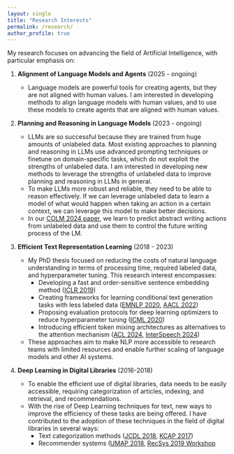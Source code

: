 ```yaml
---
layout: single
title: "Research Interests"
permalink: /research/
author_profile: true
---
```


My research focuses on advancing the field of Artificial Intelligence, with particular emphasis on:



1. **Alignment of Language Models and Agents** (2025 - ongoing)
   - Language models are powerful tools for creating agents, but they are not aligned with human values. I am interested in developing methods to align language models with human values, and to use these models to create agents that are aligned with human values.
2. **Planning and Reasoning in Language Models** (2023 - ongoing)
   - LLMs are so successful because they are trained from huge amounts of unlabeled data. Most existing approaches to planning and reasoning in LLMs use advanced prompting techniques or finetune on domain-specific tasks, which do not exploit the strengths of unlabeled data. I am interested in developing new methods to leverage the strengths of unlabeled data to improve planning and reasoning in LLMs in general.
   - To make LLMs more robust and reliable, they need to be able to reason effectively. If we can leverage unlabeled data to learn a model of what would happen when taking an action in a certain context, we can leverage this model to make better decisions.
   - In our [COLM 2024 paper](https://arxiv.org/abs/2404.00614), we learn to predict abstract writing actions from unlabeled data and use them to control the future writing process of the LM.

3. **Efficient Text Representation Learning** (2018 - 2023)
   - My PhD thesis focused on reducing the costs of natural language understanding in terms of processing time, required labeled data, and hyperparameter tuning. This research interest encompasses:
     - Developing a fast and order-sensitive sentence embedding method ([ICLR 2019](https://arxiv.org/abs/1902.06423))
     - Creating frameworks for learning conditional text generation tasks with less labeled data ([EMNLP 2020](https://arxiv.org/abs/2010.02983), [AACL 2022](https://arxiv.org/abs/2110.07002))
     - Proposing evaluation protocols for deep learning optimizers to reduce hyperparameter tuning ([ICML 2020](https://arxiv.org/abs/1910.11758))
     - Introducing efficient token mixing architectures as alternatives to the attention mechanism ([ACL 2024](https://arxiv.org/abs/2203.03691), [InterSpeech 2024](https://arxiv.org/abs/2305.18281))
   - These approaches aim to make NLP more accessible to research teams with limited resources and enable further scaling of language models and other AI systems.

4. **Deep Learning in Digital Libraries** (2016-2018)
   - To enable the efficient use of digital libraries, data needs to be easily accessible, requiring categorization of articles, indexing, and retrieval, and recommendations.
   - With the rise of Deep Learning techniques for text, new ways to improve the efficiency of these tasks are being offered. I have contributed to the adoption of these techniques in the field of digital libraries in several ways:
      - Text categorization methods ([JCDL 2018](https://arxiv.org/abs/1801.06717), [KCAP 2017](https://arxiv.org/pdf/1705.05311))
      - Recommender systems ([UMAP 2018](https://arxiv.org/abs/1907.12366), [RecSys 2019 Workshop](https://dl.acm.org/doi/10.1145/3267471.3267476)
